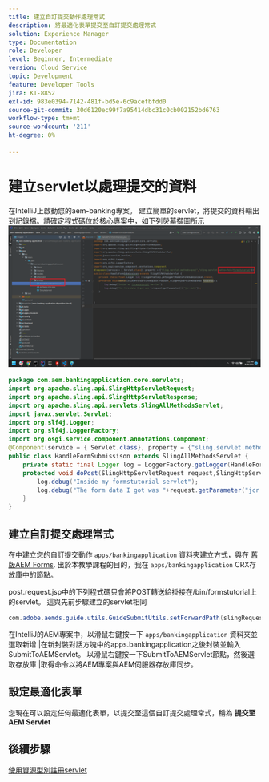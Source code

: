 ```yaml
---
title: 建立自訂提交動作處理常式
description: 將最適化表單提交至自訂提交處理常式
solution: Experience Manager
type: Documentation
role: Developer
level: Beginner, Intermediate
version: Cloud Service
topic: Development
feature: Developer Tools
jira: KT-8852
exl-id: 983e0394-7142-481f-bd5e-6c9acefbfdd0
source-git-commit: 30d6120ec99f7a95414dbc31c0cb002152bd6763
workflow-type: tm+mt
source-wordcount: '211'
ht-degree: 0%

---
```


# 建立servlet以處理提交的資料

在IntelliJ上啟動您的aem-banking專案。
建立簡單的servlet，將提交的資料輸出到記錄檔。請確定程式碼位於核心專案中，如下列熒幕擷圖所示
![create-servlet](assets/create-servlet.png)

```java
package com.aem.bankingapplication.core.servlets;
import org.apache.sling.api.SlingHttpServletRequest;
import org.apache.sling.api.SlingHttpServletResponse;
import org.apache.sling.api.servlets.SlingAllMethodsServlet;
import javax.servlet.Servlet;
import org.slf4j.Logger;
import org.slf4j.LoggerFactory;
import org.osgi.service.component.annotations.Component;
@Component(service = { Servlet.class}, property = {"sling.servlet.methods=post","sling.servlet.paths=/bin/formstutorial"})
public class HandleFormSubmissison extends SlingAllMethodsServlet {
    private static final Logger log = LoggerFactory.getLogger(HandleFormSubmissison.class);
    protected void doPost(SlingHttpServletRequest request,SlingHttpServletResponse response) {
        log.debug("Inside my formstutorial servlet");
        log.debug("The form data I got was "+request.getParameter("jcr:data"));
    }
}
```

## 建立自訂提交處理常式

在中建立您的自訂提交動作 `apps/bankingapplication` 資料夾建立方式，與在 [舊版AEM Forms](https://experienceleague.adobe.com/docs/experience-manager-learn/forms/adaptive-forms/custom-submit-aem-forms-article.html?lang=en). 出於本教學課程的目的，我在 `apps/bankingapplication` CRX存放庫中的節點。

post.request.jsp中的下列程式碼只會將POST轉送給掛接在/bin/formstutorial上的servlet。 這與先前步驟建立的servlet相同

```java
com.adobe.aemds.guide.utils.GuideSubmitUtils.setForwardPath(slingRequest,"/bin/formstutorial",null,null);
```

在IntelliJ的AEM專案中，以滑鼠右鍵按一下 `apps/bankingapplication` 資料夾並選取新增 |在新封裝對話方塊中的apps.bankingapplication之後封裝並輸入SubmitToAEMServlet。 以滑鼠右鍵按一下SubmitToAEMServlet節點，然後選取存放庫 |取得命令以將AEM專案與AEM伺服器存放庫同步。


## 設定最適化表單

您現在可以設定任何最適化表單，以提交至這個自訂提交處理常式，稱為 **提交至AEM Servlet**

## 後續步驟

[使用資源型別註冊servlet](./registering-servlet-using-resourcetype.md)
